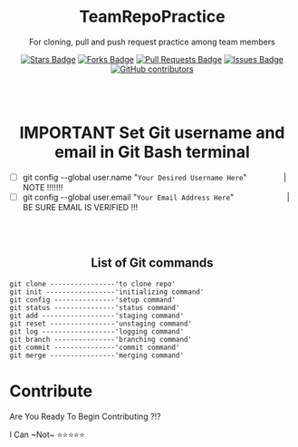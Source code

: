 <h1 align="center"> TeamRepoPractice </h1>

<p align= "center">For cloning, pull  and push request practice among team members </p>

<div align="center">
<a href="https://github.com/ChardPeterz/teamRepoPractice/stargazers"><img src="https://img.shields.io/github/stars/ChardPeterz/teamRepoPractice" alt="Stars Badge"/></a>
<a href="https://github.com/ChardPeterz/teamRepoPractice/network/members"><img src="https://img.shields.io/github/forks/ChardPeterz/teamRepoPractice" alt="Forks Badge"/></a>
<a href="https://github.com/ChardPeterz/teamRepoPractice/pulls"><img src="https://img.shields.io/github/issues-pr/ChardPeterz/teamRepoPractice" alt="Pull Requests Badge"/></a>
<a href="https://github.com/ChardPeterz/teamRepoPractice/issues"><img src="https://img.shields.io/github/issues/ChardPeterz/teamRepoPractice" alt="Issues Badge"/></a>
<a href="https://github.com/ChardPeterz/teamRepoPractice/graphs/contributors"><img alt="GitHub contributors" src="https://img.shields.io/github/contributors/ChardPeterz/teamRepoPractice?color=2b9348"></a>
</div>

<br></br>

<h1 align="center"> IMPORTANT Set Git username and email in Git Bash terminal </h1>

- [ ] git config --global user.name "`Your Desired Username Here`" `        ` |  NOTE !!!!!!!
- [ ] git config --global user.email "`Your Email Address Here`" `            ` |     BE SURE EMAIL IS VERIFIED !!!       

<br></br>

<h2 align="center"> List of Git commands </h2>

    git clone ----------------'to clone repo'
    git init -----------------'initializing command'
    git config ---------------'setup command'
    git status ---------------'status command'
    git add ------------------'staging command'
    git reset ----------------'unstaging command'
    git log ------------------'logging command'
    git branch ---------------'branching command'
    git commit ---------------'commit command'
    git merge ----------------'merging command'

# Contribute

Are You Ready To Begin Contributing ?!?

I Can ~Not~ ⭐️⭐️⭐️⭐️⭐️


    
    
